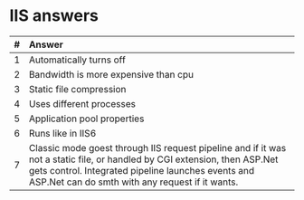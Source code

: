# IIS answers

| #   | Answer                                                                                                                                                                                                                             |
| :-- | :--------------------------------------------------------------------------------------------------------------------------------------------------------------------------------------------------------------------------------- |
| 1   | Automatically turns off                                                                                                                                                                                                            |
| 2   | Bandwidth is more expensive than cpu                                                                                                                                                                                               |
| 3   | Static file compression                                                                                                                                                                                                            |
| 4   | Uses different processes                                                                                                                                                                                                           |
| 5   | Application pool properties                                                                                                                                                                                                        |
| 6   | Runs like in IIS6                                                                                                                                                                                                                  |
| 7   | Classic mode goest through IIS request pipeline and if it was not a static file, or handled by CGI extension, then ASP.Net gets control. Integrated pipeline launches events and ASP.Net can do smth with any request if it wants. |
